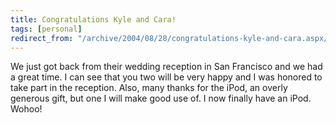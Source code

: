 ```yaml
---
title: Congratulations Kyle and Cara!
tags: [personal]
redirect_from: "/archive/2004/08/28/congratulations-kyle-and-cara.aspx/"
---
```


We just got back from their wedding reception in San Francisco and we
had a great time. I can see that you two will be very happy and I was
honored to take part in the reception. Also, many thanks for the iPod,
an overly generous gift, but one I will make good use of. I now finally
have an iPod. Wohoo!

